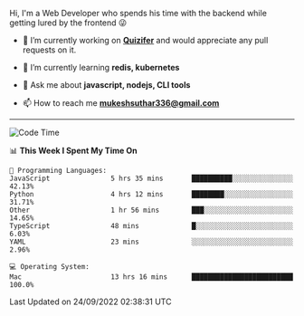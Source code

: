 Hi, I'm a Web Developer who spends his time with the backend while getting lured by the frontend 😜

- 🔭 I’m currently working on **[Quizifer](https://github.com/SutharMukesh/Quizifer/)** and would appreciate any pull requests on it.

- 🌱 I’m currently learning **redis, kubernetes**

- 💬 Ask me about **javascript, nodejs, CLI tools**

- 📫 How to reach me **mukeshsuthar336@gmail.com**

---
<!--START_SECTION:waka-->
![Code Time](http://img.shields.io/badge/Code%20Time-1%2C791%20hrs%2028%20mins-blue)

📊 **This Week I Spent My Time On** 

```text
💬 Programming Languages: 
JavaScript               5 hrs 35 mins       ██████████░░░░░░░░░░░░░░░   42.13% 
Python                   4 hrs 12 mins       ████████░░░░░░░░░░░░░░░░░   31.71% 
Other                    1 hr 56 mins        ███░░░░░░░░░░░░░░░░░░░░░░   14.65% 
TypeScript               48 mins             █░░░░░░░░░░░░░░░░░░░░░░░░   6.03% 
YAML                     23 mins             ░░░░░░░░░░░░░░░░░░░░░░░░░   2.96%

💻 Operating System: 
Mac                      13 hrs 16 mins      █████████████████████████   100.0%

```


 Last Updated on 24/09/2022 02:38:31 UTC
<!--END_SECTION:waka-->
